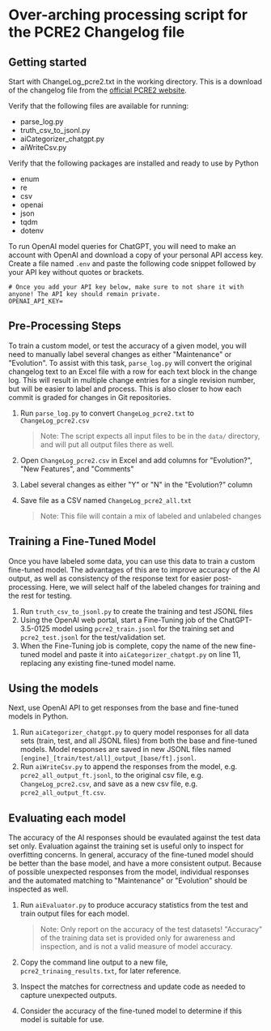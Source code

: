 # Over-arching processing script for the PCRE2 Changelog file

## Getting started
Start with ChangeLog_pcre2.txt in the working directory. This is a download of the changelog file from the [official PCRE2 website](https://www.rexegg.com/pcre-doc/ChangeLog_pcre2).

Verify that the following files are available for running:
- parse_log.py
- truth_csv_to_jsonl.py
- aiCategorizer_chatgpt.py
- aiWriteCsv.py

Verify that the following packages are installed and ready to use by Python
- enum
- re
- csv
- openai
- json
- tqdm
- dotenv

To run OpenAI model queries for ChatGPT, you will need to make an account with OpenAI and download a copy of your personal API access key. Create a file named `.env` and paste the following code snippet followed by your API key without quotes or brackets.
```
# Once you add your API key below, make sure to not share it with anyone! The API key should remain private.
OPENAI_API_KEY=
```

## Pre-Processing Steps
To train a custom model, or test the accuracy of a given model, you will need to manually label several changes as either "Maintenance" or "Evolution". To assist with this task, `parse_log.py` will convert the original changelog text to an Excel file with a row for each text block in the change log. This will result in multiple change entries for a single revision number, but will be easier to label and process. This is also closer to how each commit is graded for changes in Git repositories.

1. Run `parse_log.py` to convert `ChangeLog_pcre2.txt` to `ChangeLog_pcre2.csv`
    >Note: The script expects all input files to be in the `data/` directory, and will put all output files there as well.
2. Open `ChangeLog_pcre2.csv` in Excel and add columns for "Evolution?", "New Features", and "Comments"
3. Label several changes as either "Y" or "N" in the "Evolution?" column
4. Save file as a CSV named `ChangeLog_pcre2_all.txt`
    
    >Note: This file will contain a mix of labeled and unlabeled changes

## Training a Fine-Tuned Model
Once you have labeled some data, you can use this data to train a custom fine-tuned model. The advantages of this are to improve accuracy of the AI output, as well as consistency of the response text for easier post-processing. Here, we will select half of the labeled changes for training and the rest for testing.

1. Run `truth_csv_to_jsonl.py` to create the training and test JSONL files
2. Using the OpenAI web portal, start a Fine-Tuning job of the ChatGPT-3.5-0125 model using `pcre2_train.jsonl` for the training set and `pcre2_test.jsonl` for the test/validation set.
3. When the Fine-Tuning job is complete, copy the name of the new fine-tuned model and paste it into `aiCategorizer_chatgpt.py` on line 11, replacing any existing fine-tuned model name.

## Using the models
Next, use OpenAI API to get responses from the base and fine-tuned models in Python.

1. Run `aiCategorizer_chatgpt.py` to query model responses for all data sets (train, test, and all JSONL files) from both the base and fine-tuned models. Model responses are saved in new JSONL files named `[engine]_[train/test/all]_output_[base/ft].jsonl`.
2. Run `aiWriteCsv.py` to append the responses from the model, e.g. `pcre2_all_output_ft.jsonl`, to the original csv file, e.g. `ChangeLog_pcre2.csv`, and save as a new csv file, e.g. `pcre2_all_output_ft.csv`.

## Evaluating each model
The accuracy of the AI responses should be evaulated against the test data set only. Evaluation against the training set is useful only to inspect for overfitting concerns. In general, accuracy of the fine-tuned model should be better than the base model, and have a more consistent output. Because of possible unexpected responses from the model, individual responses and the automated matching to "Maintenance" or "Evolution" should be inspected as well.

1. Run `aiEvaluator.py` to produce accuracy statistics from the test and train output files for each model.

    > Note: Only report on the accuracy of the test datasets! "Accuracy" of the training data set is provided only for awareness and inspection, and is not a valid measure of model accuracy.

2. Copy the command line output to a new file, `pcre2_trinaing_results.txt`, for later reference.
3. Inspect the matches for correctness and update code as needed to capture unexpected outputs.
4. Consider the accuracy of the fine-tuned model to determine if this model is suitable for use.


